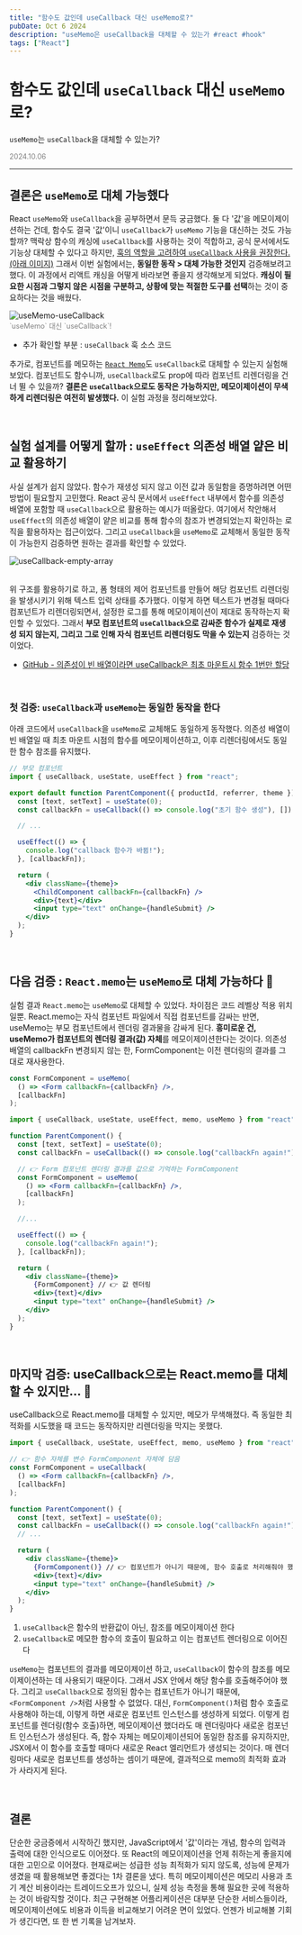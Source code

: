 ```yaml
---
title: "함수도 값인데 useCallback 대신 useMemo로?"
pubDate: Oct 6 2024
description: "useMemo은 useCallback을 대체할 수 있는가 #react #hook"
tags: ["React"]
---
```


# 함수도 값인데 `useCallback` 대신 `useMemo`로?
`useMemo`는 `useCallback`을 대체할 수 있는가?

<div style="color: gray; font-size: 0.9em;">2024.10.06</div>

---

## 결론은 `useMemo`로 대체 가능했다

React `useMemo`와 `useCallback`을 공부하면서 문득 궁금했다. 둘 다 '값'을 메모이제이션하는 건데, 함수도 결국 '값'이니 `useCallback`가 `useMemo` 기능을 대신하는 것도 가능할까? 맥락상 함수의 캐싱에 `useCallback`를 사용하는 것이 적합하고, 공식 문서에서도 기능상 대체할 수 있다고 하지만, [훅의 역할을 고려하여 `useCallback` 사용을 권장한다.(아래 이미지)](https://react.dev/reference/react/useMemo#memoizing-a-function) 그래서 이번 실험에서는, **동일한 동작 > 대체 가능한 것인지** 검증해보려고 했다. 이 과정에서 리액트 캐싱을 어떻게 바라보면 좋을지 생각해보게 되었다. **캐싱이 필요한 시점과 그렇지 않은 시점을 구분하고, 상황에 맞는 적절한 도구를 선택**하는 것이 중요하다는 것을 배웠다.

<img src="https://i.imgur.com/XZS4lXj.png" alt="useMemo-useCallback" style="display: block; margin: 0 auto;">
<div style="color: gray; font-size: 0.9em;">`useMemo` 대신 `useCallback`!</div>

- 추가 확인할 부분 : `useCallback` 훅 소스 코드

추가로, 컴포넌트를 메모하는 [`React Memo`](https://react.dev/reference/react/memo)도 `useCallback`로 대체할 수 있는지 실험해보았다. 컴포넌트도 함수니까, `useCallback`로도 prop에 따라 컴포넌트 리렌더링을 건너 뛸 수 있을까? **결론은 `useCallback`으로도 동작은 가능하지만, 메모이제이션이 무색하게 리렌더링은 여전히 발생했다.** 이 실험 과정을 정리해보았다.

<br>

## 실험 설계를 어떻게 할까 : `useEffect` 의존성 배열 얕은 비교 활용하기

사실 설계가 쉽지 않았다. 함수가 재생성 되지 않고 이전 값과 동일함을 증명하려면 어떤 방법이 필요할지 고민했다. React 공식 문서에서 `useEffect` 내부에서 함수를 의존성 배열에 포함할 때 `useCallback`으로 활용하는 예시가 떠올랐다. 여기에서 착안해서 `useEffect`의 의존성 배열이 얕은 비교를 통해 함수의 참조가 변경되었는지 확인하는 로직을 활용하자는 접근이었다. 그리고 `useCallback`을 `useMemo`로 교체해서 동일한 동작이 가능한지 검증하면 원하는 결과를 확인할 수 있었다.

<img src="https://i.imgur.com/me7e8yj.png" alt="useCallback-empty-array" style="display: block; margin: 0 auto;">

<br>

위 구조를 활용하기로 하고, 폼 형태의 제어 컴포넌트를 만들어 해당 컴포넌트 리렌더링을 발생시키기 위해 텍스트 입력 상태를 추가했다. 이렇게 하면 텍스트가 변경될 때마다 컴포넌트가 리렌더링되면서, 설정한 로그를 통해 메모이제이션이 제대로 동작하는지 확인할 수 있었다. 그래서 **부모 컴포넌트의 `useCallback`으로 감싸준 함수가 실제로 재생성 되지 않는지, 그리고 그로 인해 자식 컴포넌트 리렌더링도 막을 수 있는지** 검증하는 것이었다.

- [GitHub - 의존성이 빈 배열이라면 useCallback은 최초 마운트시 함수 1번만 할당](https://github.com/facebook/react/issues/24123#issuecomment-1075117581)

<br>

### 첫 검증: `useCallback`과 `useMemo`는 동일한 동작을 한다

아래 코드에서 `useCallback`을 `useMemo`로 교체해도 동일하게 동작했다. 의존성 배열이 빈 배열일 때 최초 마운트 시점의 함수를 메모이제이션하고, 이후 리렌더링에서도 동일한 함수 참조를 유지했다.

```jsx
// 부모 컴포넌트
import { useCallback, useState, useEffect } from "react";

export default function ParentComponent({ productId, referrer, theme }) {
  const [text, setText] = useState(0);
  const callbackFn = useCallback(() => console.log("초기 함수 생성"), []);

  // ...

  useEffect(() => {
    console.log("callback 함수가 바뀜!");
  }, [callbackFn]);

  return (
    <div className={theme}>
      <ChildComponent callbackFn={callbackFn} />
      <div>{text}</div>
      <input type="text" onChange={handleSubmit} />
    </div>
  );
}
```

<br>

## 다음 검증 : `React.memo`는 `useMemo`로 대체 가능하다 🙋

실험 결과 `React.memo`는 `useMemo`로 대체할 수 있었다. 차이점은 코드 레벨상 적용 위치일뿐. React.memo는 자식 컴포넌트 파일에서 직접 컴포넌트를 감싸는 반면, useMemo는 부모 컴포넌트에서 렌더링 결과물을 감싸게 된다. **흥미로운 건, useMemo가 컴포넌트의 렌더링 결과(값) 자체**를 메모이제이션한다는 것이다. 의존성 배열의 callbackFn 변경되지 않는 한, FormComponent는 이전 렌더링의 결과를 그대로 재사용한다.

```jsx
const FormComponent = useMemo(
  () => <Form callbackFn={callbackFn} />,
  [callbackFn]
);

import { useCallback, useState, useEffect, memo, useMemo } from "react";

function ParentComponent() {
  const [text, setText] = useState(0);
  const callbackFn = useCallback(() => console.log("callbackFn again!"), []);

  // 👉 Form 컴포넌트 렌더링 결과를 값으로 기억하는 FormComponent
  const FormComponent = useMemo(
    () => <Form callbackFn={callbackFn} />,
    [callbackFn]
  );

  //...

  useEffect(() => {
    console.log("callbackFn again!");
  }, [callbackFn]);

  return (
    <div className={theme}>
      {FormComponent} // 👉 값 렌더링 
      <div>{text}</div>
      <input type="text" onChange={handleSubmit} />
    </div>
  );
}
```

<br>

## 마지막 검증: useCallback으로는 React.memo를 대체할 수 있지만... 🙅

useCallback으로 React.memo를 대체할 수 있지만, 메모가 무색해졌다. 즉 동일한 최적화를 시도했을 때 코드는 동작하지만 리렌더링을 막지는 못했다.

```jsx
import { useCallback, useState, useEffect, memo, useMemo } from "react";

// 👉 함수 자체를 변수 FormComponent 자체에 담음
const FormComponent = useCallback(
  () => <Form callbackFn={callbackFn} />,
  [callbackFn]
);

function ParentComponent() {
  const [text, setText] = useState(0);
  const callbackFn = useCallback(() => console.log("callbackFn again!"), []);
  // ...

  return (
    <div className={theme}>
      {⁠FormComponent()} // 👉 컴포넌트가 아니기 때문에, 함수 호출로 처리해줘야 했다
      <div>{text}</div>
      <input type="text" onChange={handleSubmit} />
    </div>
  );
}
```

1. `⁠useCallback`은 함수의 반환값이 아닌, 참조를 메모이제이션 한다
2. `⁠useCallback`로 메모한 함수의 호출이 필요하고 이는 컴포넌트 렌더링으로 이어진다

`useMemo`는 컴포넌트의 결과를 메모이제이션 하고, `⁠useCallback`이 함수의 참조를 메모이제이션하는 데 사용되기 때문이다. 그래서 JSX 안에서 해당 함수를 호출해주어야 했다. 그리고 `⁠useCallback`으로 정의된 함수는 컴포넌트가 아니기 때문에, ⁠`<FormComponent />`처럼 사용할 수 없었다. 대신, `⁠FormComponent()`처럼 함수 호출로 사용해야 하는데, 이렇게 하면 새로운 컴포넌트 인스턴스를 생성하게 되었다. 이렇게 컴포넌트를 렌더링(함수 호출)하면, 메모이제이션 했더라도 매 렌더링마다 새로운 컴포넌트 인스턴스가 생성된다. 즉, 함수 자체는 메모이제이션되어 동일한 참조를 유지하지만, JSX에서 이 함수를 호출할 때마다 새로운 React 엘리먼트가 생성되는 것이다. 매 렌더링마다 새로운 컴포넌트를 생성하는 셈이기 때문에, 결과적으로 memo의 최적화 효과가 사라지게 된다.

<br>

## 결론

단순한 궁금증에서 시작하긴 했지만, JavaScript에서 '값'이라는 개념, 함수의 입력과 출력에 대한 인식으로도 이어졌다. 또 React의 메모이제이션을 언제 취하는게 좋을지에 대한 고민으로 이어졌다. 현재로써는 성급한 성능 최적화가 되지 않도록, 성능에 문제가 생겼을 때 활용해보면 좋겠다는 1차 결론을 냈다. 특히 메모이제이션은 메모리 사용과 초기 계산 비용이라는 트레이드오프가 있으니, 실제 성능 측정을 통해 필요한 곳에 적용하는 것이 바람직할 것이다. 최근 구현해본 어플리케이션은 대부분 단순한 서비스들이라, 메모이제이션에도 비용과 이득을 비교해보기 어려운 면이 있었다. 언젠가 비교해볼 기회가 생긴다면, 또 한 번 기록을 남겨보자.
